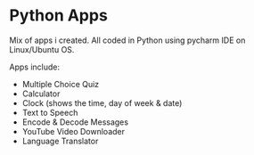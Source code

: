 # Python Apps 

Mix of apps i created. All coded in Python using pycharm IDE on Linux/Ubuntu OS.

Apps include:

- Multiple Choice Quiz 
- Calculator
- Clock (shows the time, day of week & date)
- Text to Speech
- Encode & Decode Messages
- YouTube Video Downloader
- Language Translator

